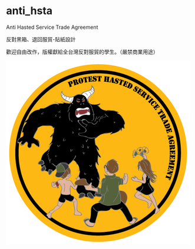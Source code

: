 anti_hsta
=========

Anti Hasted Service Trade Agreement 

反對黑箱、退回服貿-貼紙設計

歡迎自由改作，版權獻給全台灣反對服貿的學生。（嚴禁商業用途）

![alt tag](https://github.com/aluanwang/anti_hsta/blob/master/Anti_hsta.png?raw=true)
